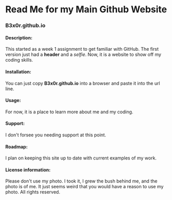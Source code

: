 # Read Me for my Main Github Website

### B3x0r.github.io</h3>

#### Description:

This started as a week 1 assignment to get familiar with GitHub. The first version just had a **header** and a *selfie*. Now, it is a website to show off my coding skills.

#### Installation:

You can just copy **B3x0r.github.io** into a browser and paste it into the url line.

#### Usage:

For now, it is a place to learn more about me and my coding.

#### Support: 

I don't forsee you needing support at this point.

#### Roadmap: 

I plan on keeping this site up to date with current examples of my work.

#### License information:

Please don't use my photo. I took it, I grew the bush behind me, and the photo is of me. It just seems weird that you would have a reason to use my photo. All rights reserved.
